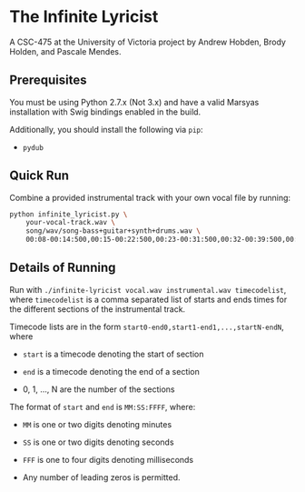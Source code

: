 # The Infinite Lyricist

A CSC-475 at the University of Victoria project by Andrew Hobden, Brody Holden, and Pascale Mendes.

## Prerequisites

You must be using Python 2.7.x (Not 3.x) and have a valid Marsyas installation with Swig bindings enabled in the build.

Additionally, you should install the following via `pip`:

* `pydub`

## Quick Run

Combine a provided instrumental track with your own vocal file by running:

```bash
python infinite_lyricist.py \  
    your-vocal-track.wav \  
    song/wav/song-bass+guitar+synth+drums.wav \  
    00:08-00:14:500,00:15-00:22:500,00:23-00:31:500,00:32-00:39:500,00:40-00:46:500,00:47-00:56
```

## Details of Running

Run with `./infinite-lyricist vocal.wav instrumental.wav timecodelist`, where `timecodelist` is a comma separated list of starts and ends times for the different sections of the instrumental track.

Timecode lists are in the form `start0-end0,start1-end1,...,startN-endN`, where

* `start` is a timecode denoting the start of section

* `end` is a timecode denoting the end of a section

* 0, 1, ..., N are the number of the sections

The format of `start` and `end` is `MM:SS:FFFF`, where:

* `MM` is one or two digits denoting minutes

* `SS` is one or two digits denoting seconds

* `FFF` is one to four digits denoting milliseconds

* Any number of leading zeros is permitted.
